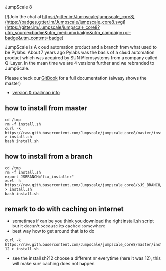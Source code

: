 JumpScale 8


[![Join the chat at https://gitter.im/Jumpscale/jumpscale_core8](https://badges.gitter.im/Jumpscale/jumpscale_core8.svg)](https://gitter.im/Jumpscale/jumpscale_core8?utm_source=badge&utm_medium=badge&utm_campaign=pr-badge&utm_content=badge)


JumpScale is A cloud automation product and a branch from what used to be Pylabs. About 7 years ago Pylabs was the basis of a cloud automation product which was acquired by SUN Microsystems from a company called Q-Layer. In the mean time we are 4 versions further and we rebranded to JumpScale.

Please check our [GitBook](https://gig.gitbooks.io/jumpscale-core8/content/) for a full documentation (alwasy shows the master)

- [version & roadmap info](../master/releases.md)

## how to install from master

```
cd /tmp
rm -f install.sh
curl -k https://raw.githubusercontent.com/Jumpscale/jumpscale_core8/master/install/install.sh > install.sh
bash install.sh
```


## how to install from a branch

```
cd /tmp
rm -f install.sh
export JSBRANCH="fix_installer"
curl -k https://raw.githubusercontent.com/Jumpscale/jumpscale_core8/$JS_BRANCH/install/install.sh > install.sh
bash install.sh
```

## remark to do with caching on internet

- sometimes if can be you think you download the right install.sh script but it doesn't because its cached somewhere
- best way how to get around that is to do

```
curl -k https://raw.githubusercontent.com/Jumpscale/jumpscale_core8/master/install/install.sh?12 > install.sh
```

- see the install.sh?12 choose a different nr everytime (here it was 12), this will make sure caching does not happen
